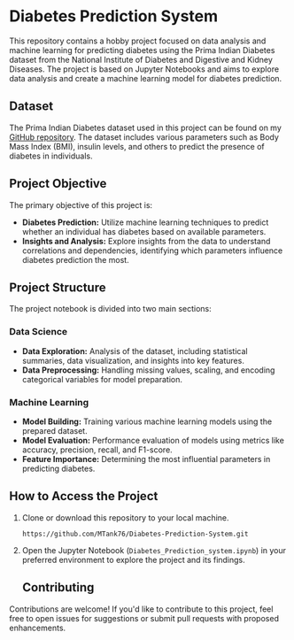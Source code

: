 # Diabetes Prediction System

This repository contains a hobby project focused on data analysis and machine learning for predicting diabetes using the Prima Indian Diabetes dataset from the National Institute of Diabetes and Digestive and Kidney Diseases. The project is based on Jupyter Notebooks and aims to explore data analysis and create a machine learning model for diabetes prediction.

## Dataset

The Prima Indian Diabetes dataset used in this project can be found on my [GitHub repository](https://github.com/MTank76/Diabetes-Prediction-System/blob/main/diabetes.csv). The dataset includes various parameters such as Body Mass Index (BMI), insulin levels, and others to predict the presence of diabetes in individuals.

## Project Objective

The primary objective of this project is:

- **Diabetes Prediction:** Utilize machine learning techniques to predict whether an individual has diabetes based on available parameters.
- **Insights and Analysis:** Explore insights from the data to understand correlations and dependencies, identifying which parameters influence diabetes prediction the most.

## Project Structure

The project notebook is divided into two main sections:

### Data Science

- **Data Exploration:** Analysis of the dataset, including statistical summaries, data visualization, and insights into key features.
- **Data Preprocessing:** Handling missing values, scaling, and encoding categorical variables for model preparation.

### Machine Learning

- **Model Building:** Training various machine learning models using the prepared dataset.
- **Model Evaluation:** Performance evaluation of models using metrics like accuracy, precision, recall, and F1-score.
- **Feature Importance:** Determining the most influential parameters in predicting diabetes.

## How to Access the Project

1. Clone or download this repository to your local machine.
   ```
   https://github.com/MTank76/Diabetes-Prediction-System.git
   ```
3. Open the Jupyter Notebook (`Diabetes_Prediction_system.ipynb`) in your preferred environment to explore the project and its findings.

   ## Contributing

Contributions are welcome! If you'd like to contribute to this project, feel free to open issues for suggestions or submit pull requests with proposed enhancements.


